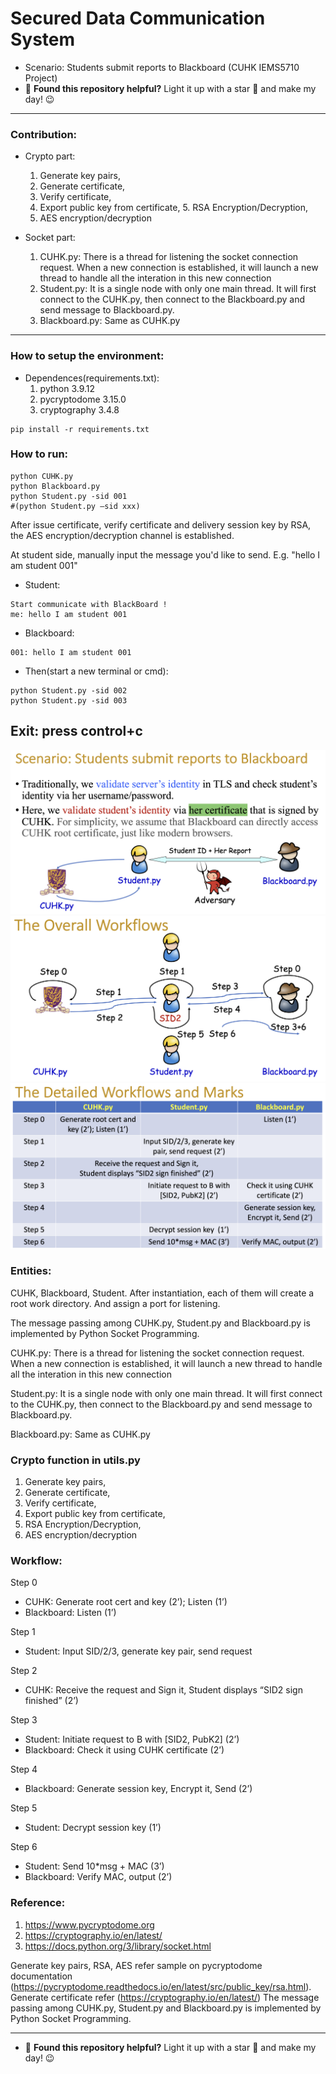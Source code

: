 # Secured Data Communication System 
- Scenario: Students submit reports to Blackboard (CUHK IEMS5710 Project)
- :star2: **Found this repository helpful?** Light it up with a star :star2: and make my day! :wink:

---
### Contribution: 

- Crypto part:

  1. Generate key pairs,
  2. Generate certificate,
  3. Verify certificate,
  4. Export public key from certificate, 5. RSA Encryption/Decryption,
  5. AES encryption/decryption

- Socket part:

  1. CUHK.py: There is a thread for listening the socket connection request. When a new connection is established, it will launch a new thread to handle all the interation in this new connection
  2. Student.py: It is a single node with only one main thread. It will first connect to the CUHK.py, then connect to the Blackboard.py and send message to Blackboard.py.
  3. Blackboard.py: Same as CUHK.py

---
### How to setup the environment:
- Dependences(requirements.txt):
  1. python 3.9.12
  2. pycryptodome 3.15.0
  3. cryptography 3.4.8



```shell
pip install -r requirements.txt
```
### How to run:
```shell
python CUHK.py
python Blackboard.py
python Student.py -sid 001
#(python Student.py —sid xxx)
```


After issue certificate, verify certificate and delivery session key by RSA, the AES encryption/decryption channel is established.

At student side, manually input the message you'd like to send. E.g. "hello I am student 001"

- Student:
```shell
Start communicate with BlackBoard !
me: hello I am student 001
```


- Blackboard:
```shell
001: hello I am student 001
```

- Then(start a new terminal or cmd):
```shell
python Student.py -sid 002
python Student.py -sid 003
```
Exit: 
press control+c
---

![F1](images/f1.png)
![F2](images/f2.png)
![F3](images/f3.png)

### Entities:
CUHK, Blackboard, Student. After instantiation, each of them will create a root work directory. And assign a port for listening.

The message passing among CUHK.py, Student.py and Blackboard.py is implemented by Python Socket Programming.

CUHK.py: There is a thread for listening the socket connection request. When a new connection is established, it will launch a new thread to handle all the interation in this new connection

Student.py: It is a single node with only one main thread. It will first connect to the CUHK.py, then connect to the Blackboard.py and send message to Blackboard.py.

Blackboard.py: Same as CUHK.py

### Crypto function in utils.py
 1. Generate key pairs, 
 2. Generate certificate, 
 3. Verify certificate, 
 4. Export public key from certificate, 
 5. RSA Encryption/Decryption, 
 6. AES encryption/decryption


### Workflow:
Step 0
- CUHK: Generate root cert and key (2’); Listen (1’)
- Blackboard: Listen (1’)

Step 1
- Student: Input SID/2/3, generate key pair, send request

Step 2
- CUHK: Receive the request and Sign it, Student displays “SID2 sign finished” (2’)

Step 3
- Student: Initiate request to B with [SID2, PubK2] (2’)
- Blackboard: Check it using CUHK certificate (2’)

Step 4
- Blackboard: Generate session key, Encrypt it, Send (2’)

Step 5
- Student: Decrypt session key (1’)

Step 6
- Student: Send 10*msg + MAC (3’)
- Blackboard: Verify MAC, output (2’)


### Reference:

1. https://www.pycryptodome.org
2. https://cryptography.io/en/latest/
3. https://docs.python.org/3/library/socket.html

Generate key pairs, RSA, AES refer sample on pycryptodome documentation (https://pycryptodome.readthedocs.io/en/latest/src/public_key/rsa.html).
 Generate certificate refer (https://cryptography.io/en/latest/)
 The message passing among CUHK.py, Student.py and Blackboard.py is implemented by Python Socket Programming.

---
- :star2: **Found this repository helpful?** Light it up with a star :star2: and make my day! :wink:
